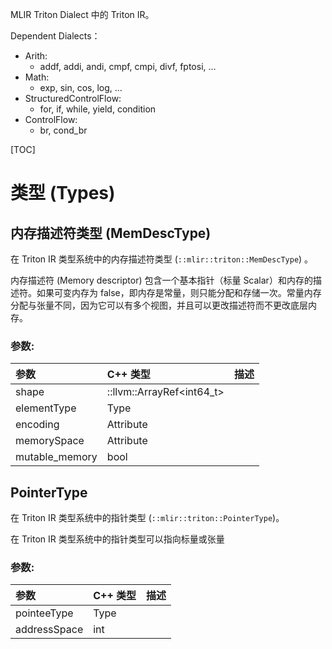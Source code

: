 MLIR Triton Dialect 中的 Triton IR。


Dependent Dialects：


* Arith:
   * addf, addi, andi, cmpf, cmpi, divf, fptosi, …
* Math:
   * exp, sin, cos, log, …
* StructuredControlFlow:
   * for, if, while, yield, condition
* ControlFlow:
   * br, cond_br

[TOC]

# 类型 (Types)

## 内存描述符类型 (MemDescType)


在 Triton IR 类型系统中的内存描述符类型 (`::mlir::triton::MemDescType`) 。


内存描述符 (Memory descriptor) 包含一个基本指针（标量 Scalar）和内存的描述符。如果可变内存为 false，即内存是常量，则只能分配和存储一次。常量内存分配与张量不同，因为它可以有多个视图，并且可以更改描述符而不更改底层内存。


### 参数:


|**参数**|**C++ 类型**|**描述**|
|:----|:----|:----|
|shape|::llvm::ArrayRef<int64_t>| |
|elementType|Type| |
|encoding|Attribute| |
|memorySpace|Attribute| |
|mutable_memory|bool| |


## PointerType


在 Triton IR 类型系统中的指针类型 (`::mlir::triton::PointerType`)。


在 Triton IR 类型系统中的指针类型可以指向标量或张量


### 参数:

|**参数**|**C++ 类型**|**描述**|
|:----|:----|:----|
|pointeeType|Type| |
|addressSpace|int| |


